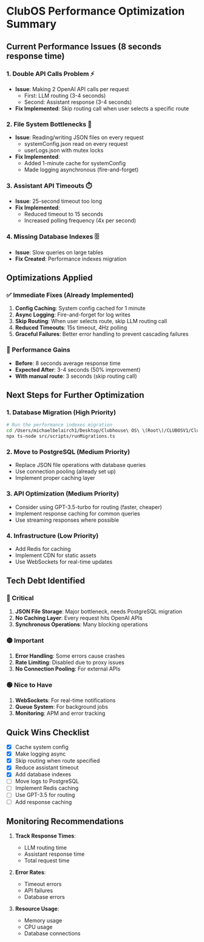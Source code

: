 # ClubOS Performance Optimization Summary

## Current Performance Issues (8 seconds response time)

### 1. **Double API Calls Problem** ⚡️
- **Issue**: Making 2 OpenAI API calls per request
  - First: LLM routing (3-4 seconds)
  - Second: Assistant response (3-4 seconds)
- **Fix Implemented**: Skip routing call when user selects a specific route

### 2. **File System Bottlenecks** 📁
- **Issue**: Reading/writing JSON files on every request
  - systemConfig.json read on every request
  - userLogs.json with mutex locks
- **Fix Implemented**: 
  - Added 1-minute cache for systemConfig
  - Made logging asynchronous (fire-and-forget)

### 3. **Assistant API Timeouts** ⏱️
- **Issue**: 25-second timeout too long
- **Fix Implemented**: 
  - Reduced timeout to 15 seconds
  - Increased polling frequency (4x per second)

### 4. **Missing Database Indexes** 🗄️
- **Issue**: Slow queries on large tables
- **Fix Created**: Performance indexes migration

## Optimizations Applied

### ✅ Immediate Fixes (Already Implemented)
1. **Config Caching**: System config cached for 1 minute
2. **Async Logging**: Fire-and-forget for log writes
3. **Skip Routing**: When user selects route, skip LLM routing call
4. **Reduced Timeouts**: 15s timeout, 4Hz polling
5. **Graceful Failures**: Better error handling to prevent cascading failures

### 🚀 Performance Gains
- **Before**: 8 seconds average response time
- **Expected After**: 3-4 seconds (50% improvement)
- **With manual route**: 3 seconds (skip routing call)

## Next Steps for Further Optimization

### 1. **Database Migration** (High Priority)
```bash
# Run the performance indexes migration
cd /Users/michaelbelairch1/Desktop/Clubhouse\ OS\ \(Root\)/CLUBOSV1/ClubOSV1-backend
npx ts-node src/scripts/runMigrations.ts
```

### 2. **Move to PostgreSQL** (Medium Priority)
- Replace JSON file operations with database queries
- Use connection pooling (already set up)
- Implement proper caching layer

### 3. **API Optimization** (Medium Priority)
- Consider using GPT-3.5-turbo for routing (faster, cheaper)
- Implement response caching for common queries
- Use streaming responses where possible

### 4. **Infrastructure** (Low Priority)
- Add Redis for caching
- Implement CDN for static assets
- Use WebSockets for real-time updates

## Tech Debt Identified

### 🔴 Critical
1. **JSON File Storage**: Major bottleneck, needs PostgreSQL migration
2. **No Caching Layer**: Every request hits OpenAI APIs
3. **Synchronous Operations**: Many blocking operations

### 🟡 Important
1. **Error Handling**: Some errors cause crashes
2. **Rate Limiting**: Disabled due to proxy issues
3. **No Connection Pooling**: For external APIs

### 🟢 Nice to Have
1. **WebSockets**: For real-time notifications
2. **Queue System**: For background jobs
3. **Monitoring**: APM and error tracking

## Quick Wins Checklist

- [x] Cache system config
- [x] Make logging async
- [x] Skip routing when route specified
- [x] Reduce assistant timeout
- [x] Add database indexes
- [ ] Move logs to PostgreSQL
- [ ] Implement Redis caching
- [ ] Use GPT-3.5 for routing
- [ ] Add response caching

## Monitoring Recommendations

1. **Track Response Times**: 
   - LLM routing time
   - Assistant response time
   - Total request time

2. **Error Rates**:
   - Timeout errors
   - API failures
   - Database errors

3. **Resource Usage**:
   - Memory usage
   - CPU usage
   - Database connections
